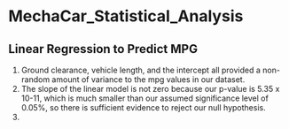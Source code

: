 # MechaCar_Statistical_Analysis

## Linear Regression to Predict MPG

1. Ground clearance, vehicle length, and the intercept all provided a non-random amount of variance to the mpg values in our dataset.
2. The slope of the linear model is not zero because our p-value is 5.35 x 10-11, which is much smaller than our assumed significance level of 0.05%, so there is sufficient evidence to reject our null hypothesis.
3. 

